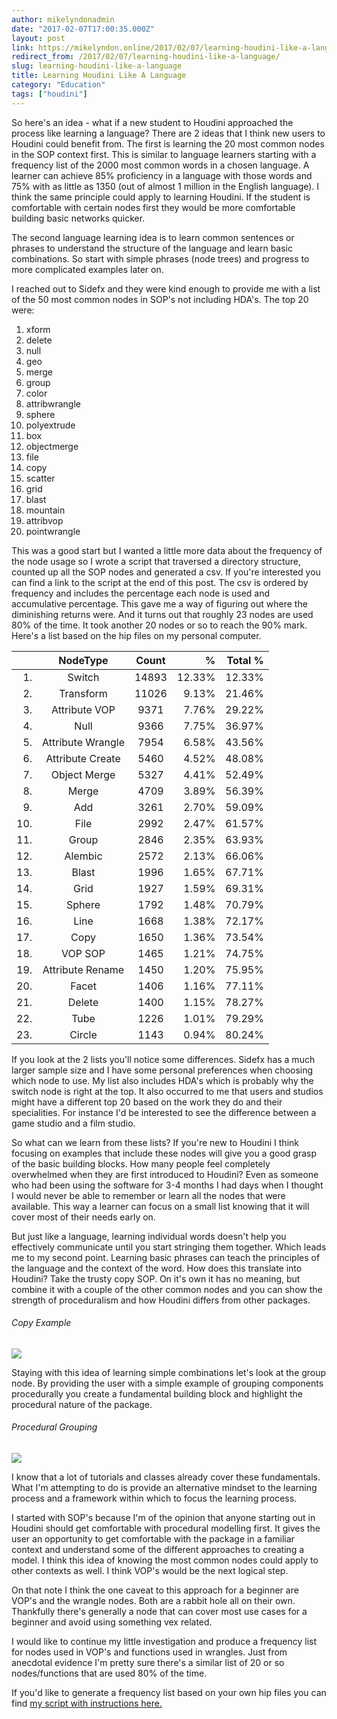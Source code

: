 ```yaml
---
author: mikelyndonadmin
date: "2017-02-07T17:00:35.000Z"
layout: post
link: https://mikelyndon.online/2017/02/07/learning-houdini-like-a-language/
redirect_from: /2017/02/07/learning-houdini-like-a-language/
slug: learning-houdini-like-a-language
title: Learning Houdini Like A Language
category: "Education"
tags: ["houdini"]
---
```


So here's an idea - what if a new student to Houdini approached the process like learning a language? There are 2 ideas that I think new users to Houdini could benefit from. The first is learning the 20 most common nodes in the SOP context first. This is similar to language learners starting with a frequency list of the 2000 most common words in a chosen language. A learner can achieve 85% proficiency in a language with those words and 75% with as little as 1350 (out of almost 1 million in the English language). I think the same principle could apply to learning Houdini. If the student is comfortable with certain nodes first they would be more comfortable building basic networks quicker.

The second language learning idea is to learn common sentences or phrases to understand the structure of the language and learn basic combinations. So start with simple phrases (node trees) and progress to more complicated examples later on.

I reached out to Sidefx and they were kind enough to provide me with a list of the 50 most common nodes in SOP's not including HDA's. The top 20 were:

1. xform
2. delete
3. null
4. geo
5. merge
6. group
7. color
8. attribwrangle
9. sphere
10. polyextrude
11. box
12. objectmerge
13. file
14. copy
15. scatter
16. grid
17. blast
18. mountain
19. attribvop
20. pointwrangle

This was a good start but I wanted a little more data about the frequency of the node usage so I wrote a script that traversed a directory structure, counted up all the SOP nodes and generated a csv. If you're interested you can find a link to the script at the end of this post. The csv is ordered by frequency and includes the percentage each node is used and accumulative percentage. This gave me a way of figuring out where the diminishing returns were. And it turns out that roughly 23 nodes are used 80% of the time. It took another 20 nodes or so to reach the 90% mark. Here's a list based on the hip files on my personal computer.

<div className="freq-table"></div>

|     |     NodeType      | Count |      % | Total % |
| --: | :---------------: | :---: | -----: | ------: |
|  1. |      Switch       | 14893 | 12.33% |  12.33% |
|  2. |     Transform     | 11026 |  9.13% |  21.46% |
|  3. |   Attribute VOP   | 9371  |  7.76% |  29.22% |
|  4. |       Null        | 9366  |  7.75% |  36.97% |
|  5. | Attribute Wrangle | 7954  |  6.58% |  43.56% |
|  6. | Attribute Create  | 5460  |  4.52% |  48.08% |
|  7. |   Object Merge    | 5327  |  4.41% |  52.49% |
|  8. |       Merge       | 4709  |  3.89% |  56.39% |
|  9. |        Add        | 3261  |  2.70% |  59.09% |
| 10. |       File        | 2992  |  2.47% |  61.57% |
| 11. |       Group       | 2846  |  2.35% |  63.93% |
| 12. |      Alembic      | 2572  |  2.13% |  66.06% |
| 13. |       Blast       | 1996  |  1.65% |  67.71% |
| 14. |       Grid        | 1927  |  1.59% |  69.31% |
| 15. |      Sphere       | 1792  |  1.48% |  70.79% |
| 16. |       Line        | 1668  |  1.38% |  72.17% |
| 17. |       Copy        | 1650  |  1.36% |  73.54% |
| 18. |      VOP SOP      | 1465  |  1.21% |  74.75% |
| 19. | Attribute Rename  | 1450  |  1.20% |  75.95% |
| 20. |       Facet       | 1406  |  1.16% |  77.11% |
| 21. |      Delete       | 1400  |  1.15% |  78.27% |
| 22. |       Tube        | 1226  |  1.01% |  79.29% |
| 23. |      Circle       | 1143  |  0.94% |  80.24% |

If you look at the 2 lists you'll notice some differences. Sidefx has a much larger sample size and I have some personal preferences when choosing which node to use. My list also includes HDA's which is probably why the switch node is right at the top. It also occurred to me that users and studios might have a different top 20 based on the work they do and their specialities. For instance I'd be interested to see the difference between a game studio and a film studio.

So what can we learn from these lists? If you're new to Houdini I think focusing on examples that include these nodes will give you a good grasp of the basic building blocks. How many people feel completely overwhelmed when they are first introduced to Houdini? Even as someone who had been using the software for 3-4 months I had days when I thought I would never be able to remember or learn all the nodes that were available. This way a learner can focus on a small list knowing that it will cover most of their needs early on.

But just like a language, learning individual words doesn't help you effectively communicate until you start stringing them together. Which leads me to my second point. Learning basic phrases can teach the principles of the language and the context of the word. How does this translate into Houdini? Take the trusty copy SOP. On it's own it has no meaning, but combine it with a couple of the other common nodes and you can show the strength of proceduralism and how Houdini differs from other packages.

###### Copy Example

![](https://mikelyndon.online/wp-content/uploads/2017/02/copy_example.jpeg)

Staying with this idea of learning simple combinations let's look at the group node. By providing the user with a simple example of grouping components procedurally you create a fundamental building block and highlight the procedural nature of the package.

###### Procedural Grouping

![](https://mikelyndon.online/wp-content/uploads/2017/02/procedural_grouping_example.jpeg)

I know that a lot of tutorials and classes already cover these fundamentals. What I'm attempting to do is provide an alternative mindset to the learning process and a framework within which to focus the learning process.

I started with SOP's because I'm of the opinion that anyone starting out in Houdini should get comfortable with procedural modelling first. It gives the user an opportunity to get comfortable with the package in a familiar context and understand some of the different approaches to creating a model. I think this idea of knowing the most common nodes could apply to other contexts as well. I think VOP's would be the next logical step.

On that note I think the one caveat to this approach for a beginner are VOP's and the wrangle nodes. Both are a rabbit hole all on their own. Thankfully there's generally a node that can cover most use cases for a beginner and avoid using something vex related.

I would like to continue my little investigation and produce a frequency list for nodes used in VOP's and functions used in wrangles. Just from anecdotal evidence I'm pretty sure there's a similar list of 20 or so nodes/functions that are used 80% of the time.

If you'd like to generate a frequency list based on your own hip files you can find [my script with instructions here.](https://github.com/mikelyndon/frequencyList.git)
